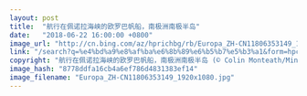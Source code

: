 ```yaml
---
layout: post
title:  "航行在佩诺拉海峡的欧罗巴帆船，南极洲南极半岛"
date:   "2018-06-22 16:00:00 +0800"
image_url: "http://cn.bing.com/az/hprichbg/rb/Europa_ZH-CN11806353149_1920x1080.jpg"
link: "/search?q=%e4%bd%a9%e8%af%ba%e6%8b%89%e6%b5%b7%e5%b3%a1&form=hpcapt&mkt=zh-cn"
copyright: "航行在佩诺拉海峡的欧罗巴帆船，南极洲南极半岛 (© Colin Monteath/Minden Pictures)"
image_hash: "8778ddfa16cb4a6ef786d4831383ef14"
image_filename: "Europa_ZH-CN11806353149_1920x1080.jpg"
---
```

